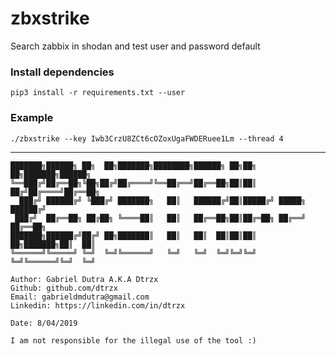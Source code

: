 # zbxstrike
Search zabbix in shodan and test user and password default

### Install dependencies

``` 
pip3 install -r requirements.txt --user
```

### Example

``` 
./zbxstrike --key Iwb3CrzU8ZCt6cOZoxUgaFWDERuee1Lm --thread 4 
```

---------------------------------------------------------------------------------

``` 
███████╗██████╗ ██╗  ██╗███████╗████████╗██████╗ ██╗██╗  ██╗███████╗██████╗ 
╚══███╔╝██╔══██╗╚██╗██╔╝██╔════╝╚══██╔══╝██╔══██╗██║██║ ██╔╝██╔════╝██╔══██╗
  ███╔╝ ██████╔╝ ╚███╔╝ ███████╗   ██║   ██████╔╝██║█████╔╝ █████╗  ██████╔╝
 ███╔╝  ██╔══██╗ ██╔██╗ ╚════██║   ██║   ██╔══██╗██║██╔═██╗ ██╔══╝  ██╔══██╗
███████╗██████╔╝██╔╝ ██╗███████║   ██║   ██║  ██║██║██║  ██╗███████╗██║  ██║
╚══════╝╚═════╝ ╚═╝  ╚═╝╚══════╝   ╚═╝   ╚═╝  ╚═╝╚═╝╚═╝  ╚═╝╚══════╝╚═╝  ╚═╝

Author: Gabriel Dutra A.K.A Dtrzx
Github: github.com/dtrzx
Email: gabrieldmdutra@gmail.com
Linkedin: https://linkedin.com/in/dtrzx

Date: 8/04/2019

I am not responsible for the illegal use of the tool :)
```
